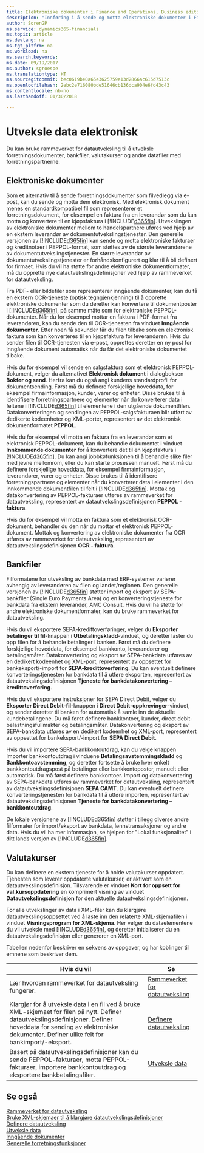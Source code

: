 ```yaml
---
title: Elektroniske dokumenter i Finance and Operations, Business edition | Microsoft-dokumentasjon
description: "Innføring i å sende og motta elektroniske dokumenter i Finance and Operations, Business edition."
author: SorenGP
ms.service: dynamics365-financials
ms.topic: article
ms.devlang: na
ms.tgt_pltfrm: na
ms.workload: na
ms.search.keywords: 
ms.date: 09/19/2017
ms.author: sgroespe
ms.translationtype: HT
ms.sourcegitcommit: bec0619be0a65e3625759e13d2866ac615d7513c
ms.openlocfilehash: 2ebc2e716080bde51646cb136dca904e6fd43c43
ms.contentlocale: nb-no
ms.lasthandoff: 01/30/2018

---
```


# <a name="exchanging-data-electronically"></a>Utveksle data elektronisk
Du kan bruke rammeverket for datautveksling til å utveksle forretningsdokumenter, bankfiler, valutakurser og andre datafiler med forretningspartnerne.

## <a name="electronic-documents"></a>Elektroniske dokumenter
Som et alternativ til å sende forretningsdokumenter som filvedlegg via e-post, kan du sende og motta dem elektronisk. Med elektronisk dokument menes en standardkompatibel fil som representerer et forretningsdokument, for eksempel en faktura fra en leverandør som du kan motta og konvertere til en kjøpsfaktura i [!INCLUDE[d365fin](includes/d365fin_md.md)]. Utvekslingen av elektroniske dokumenter mellom to handelspartnere uføres ved hjelp av en ekstern leverandør av dokumentutvekslingstjenester. Den generelle versjonen av [!INCLUDE[d365fin](includes/d365fin_md.md)] kan sende og motta elektroniske fakturaer og kreditnotaer i PEPPOL-format, som støttes av de største leverandørene av dokumentutvekslingstjenester. En større leverandør av dokumentutvekslingstjenester er forhåndskonfigurert og klar til å bli definert for firmaet. Hvis du vil ha støtte for andre elektroniske dokumentformater, må du opprette nye datautvekslingsdefinisjoner ved hjelp av rammeverket for datautveksling.  

Fra PDF- eller bildefiler som representerer inngående dokumenter, kan du få en ekstern OCR-tjeneste (optisk tegngjenkjenning) til å opprette elektroniske dokumenter som du deretter kan konvertere til dokumentposter i [!INCLUDE[d365fin](includes/d365fin_md.md)], på samme måte som for elektroniske PEPPOL-dokumenter. Når du for eksempel mottar en faktura i PDF-format fra leverandøren, kan du sende den til OCR-tjenesten fra vinduet **Inngående dokumenter**. Etter noen få sekunder får du filen tilbake som en elektronisk faktura som kan konverteres til en kjøpsfaktura for leverandøren. Hvis du sender filen til OCR-tjenesten via e-post, opprettes deretter en ny post for inngående dokument automatisk når du får det elektroniske dokumentet tilbake.  

Hvis du for eksempel vil sende en salgsfaktura som et elektronisk PEPPOL-dokument, velger du alternativet **Elektronisk dokument** i dialogboksen **Bokfør og send**. Herfra kan du også angi kundens standardprofil for dokumentsending. Først må du definere forskjellige hoveddata, for eksempel firmainformasjon, kunder, varer og enheter. Disse brukes til å identifisere forretningspartnere og elementer når du konverterer data i feltene i [!INCLUDE[d365fin](includes/d365fin_md.md)] til elementene i den utgående dokumentfilen. Datakonverteringen og sendingen av PEPPOL-salgsfakturaen blir utført av dedikerte kodeenheter og XML-porter, representert av det elektronisk dokumentformatet **PEPPOL**.  

Hvis du for eksempel vil motta en faktura fra en leverandør som et elektronisk PEPPOL-dokument, kan du behandle dokumentet i vinduet **Innkommende dokumenter** for å konvertere det til en kjøpsfaktura i [!INCLUDE[d365fin](includes/d365fin_md.md)]. Du kan angi jobbkøfunksjonen til å behandle slike filer med jevne mellomrom, eller du kan starte prosessen manuelt. Først må du definere forskjellige hoveddata, for eksempel firmainformasjon, leverandører, varer og enheter. Disse brukes til å identifisere forretningspartnere og elementer når du konverterer data i elementer i den innkommende dokumentfilen til felt i [!INCLUDE[d365fin](includes/d365fin_md.md)]. Mottak og datakonvertering av PEPPOL-fakturaer utføres av rammeverket for datautveksling, representert av datautvekslingsdefinisjonen **PEPPOL - faktura**.  

 Hvis du for eksempel vil motta en faktura som et elektronisk OCR-dokument, behandler du den når du mottar et elektronisk PEPPOL-dokument. Mottak og konvertering av elektroniske dokumenter fra OCR utføres av rammeverket for datautveksling, representert av datautvekslingsdefinisjonen **OCR - faktura**.  

## <a name="bank-files"></a>Bankfiler  
 Filformatene for utveksling av bankdata med ERP-systemer varierer avhengig av leverandøren av filen og landet/regionen. Den generelle versjonen av [!INCLUDE[d365fin](includes/d365fin_md.md)] støtter import og eksport av SEPA-bankfiler (Single Euro Payments Area) og en konverteringstjeneste for bankdata fra ekstern leverandør, AMC Consult. Hvis du vil ha støtte for andre elektroniske dokumentformater, kan du bruke rammeverket for datautveksling.  

Hvis du vil eksportere SEPA-kredittoverføringer, velger du **Eksporter betalinger til fil**-knappen i **Utbetalingskladd**-vinduet, og deretter laster du opp filen for å behandle betalinger i banken. Først må du definere forskjellige hoveddata, for eksempel bankkonto, leverandører og betalingsmåter. Datakonvertering og eksport av SEPA-bankdata utføres av en dedikert kodeenhet og XML-port, representert av oppsettet for bankeksport/-import for **SEPA-kredittoverføring**. Du kan eventuelt definere konverteringstjenesten for bankdata til å utføre eksporten, representert av datautvekslingsdefinisjonen **Tjeneste for bankdatakonvertering – kredittoverføring**.  

Hvis du vil eksportere instruksjoner for SEPA Direct Debit, velger du **Eksporter Direct Debit-fil**-knappen i **Direct Debit-oppkrevinger**-vinduet, og sender deretter til banken for automatisk å samle inn de aktuelle kundebetalingene. Du må først definere bankkontoer, kunder, direct debit-belastningsfullmakter og betalingsmåter. Datakonvertering og eksport av SEPA-bankdata utføres av en dedikert kodeenhet og XML-port, representert av oppsettet for bankeksport/-import for **SEPA Direct Debit**.  

Hvis du vil importere SEPA-bankkontoutdrag, kan du velge knappen Importer bankkontoutdrag i vinduene **Betalingsavstemmingskladd** og **Bankkontoavstemming**, og deretter fortsette å bruke hver enkelt bankkontoutdragspost på betalinger eller bankkontoposter, manuelt eller automatisk. Du må først definere bankkontoer. Import og datakonvertering av SEPA-bankdata utføres av rammeverket for datautveksling, representert av datautvekslingsdefinisjonen **SEPA CAMT**. Du kan eventuelt definere konverteringstjenesten for bankdata til å utføre importen, representert av datautvekslingsdefinisjonen **Tjeneste for bankdatakonvertering – bankkontoutdrag**.  

 De lokale versjonene av [!INCLUDE[d365fin](includes/d365fin_md.md)] støtter i tillegg diverse andre filformater for import/eksport av bankdata, lønnstransaksjoner og andre data. Hvis du vil ha mer informasjon, se hjelpen for "Lokal funksjonalitet" i ditt lands versjon av [!INCLUDE[d365fin](includes/d365fin_md.md)].  

## <a name="currency-exchange-rates"></a>Valutakurser  
Du kan definere en ekstern tjeneste for å holde valutakurser oppdatert. Tjenesten som leverer oppdaterte valutakurser, er aktivert som en datautvekslingsdefinisjon. Tilsvarende er vinduet **Kort for oppsett for val.kursoppdatering** en komprimert visning av vinduet **Datautvekslingsdefinisjon** for den aktuelle datautvekslingsdefinisjonen.  

For alle utvekslinger av data i XML-filer kan du klargjøre datautvekslingsoppsettet ved å laste inn den relaterte XML-skjemafilen i vinduet **Visningsprogram for XML-skjema**. Her velger du dataelementene du vil utveksle med [!INCLUDE[d365fin](includes/d365fin_md.md)], og deretter initialiserer du en datautvekslingsdefinisjon eller genererer en XML-port.  

Tabellen nedenfor beskriver en sekvens av oppgaver, og har koblinger til emnene som beskriver dem.  

|Hvis du vil|Se|  
|--------|---------|  
|Lær hvordan rammeverket for datautveksling fungerer.|[Rammeverket for datautveksling](across-about-the-data-exchange-framework.md)|  
|Klargjør for å utveksle data i en fil ved å bruke XML-skjemaet for filen på nytt. Definer datautvekslingsdefinisjoner. Definer hoveddata for sending av elektroniske dokumenter. Definer ulike felt for bankimport/-eksport.|[Definere datautveksling](across-set-up-data-exchange.md)|  
|Basert på datautvekslingsdefinisjoner kan du sende PEPPOL-fakturaer, motta PEPPOL-fakturaer, importere bankkontoutdrag og eksportere bankbetalingsfiler.|[Utveksle data](across-exchange-data.md)|  

## <a name="see-also"></a>Se også  
[Rammeverket for datautveksling](across-about-the-data-exchange-framework.md)  
[Bruke XML-skjemaer til å klargjøre datautvekslingsdefinisjoner](across-how-to-use-xml-schemas-to-prepare-data-exchange-definitions.md)  
[Definere datautveksling](across-set-up-data-exchange.md)  
[Utveksle data](across-exchange-data.md)  
[Inngående dokumenter](across-income-documents.md)  
[Generelle forretningsfunksjoner](ui-across-business-areas.md)

